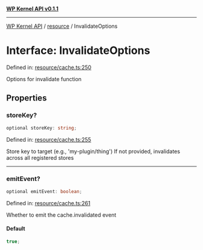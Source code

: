 [**WP Kernel API v0.1.1**](../../README.md)

---

[WP Kernel API](../../README.md) / [resource](../README.md) / InvalidateOptions

# Interface: InvalidateOptions

Defined in: [resource/cache.ts:250](https://github.com/theGeekist/wp-kernel/blob/main/packages/kernel/src/resource/cache.ts#L250)

Options for invalidate function

## Properties

### storeKey?

```ts
optional storeKey: string;
```

Defined in: [resource/cache.ts:255](https://github.com/theGeekist/wp-kernel/blob/main/packages/kernel/src/resource/cache.ts#L255)

Store key to target (e.g., 'my-plugin/thing')
If not provided, invalidates across all registered stores

---

### emitEvent?

```ts
optional emitEvent: boolean;
```

Defined in: [resource/cache.ts:261](https://github.com/theGeekist/wp-kernel/blob/main/packages/kernel/src/resource/cache.ts#L261)

Whether to emit the cache.invalidated event

#### Default

```ts
true;
```

